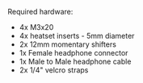 Required hardware:

* 4x M3x20
* 4x heatset inserts - 5mm diameter
* 2x 12mm momentary shifters
* 1x Female headphone connector
* 1x Male to Male headphone cable
* 2x 1/4" velcro straps